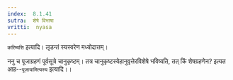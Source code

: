 ```yaml
---
index:  8.1.41
sutra:  शेषे विभाषा
vritti:  nyasa
---
```


`करिष्यसि` इत्यादि। लृडन्तं स्यस्वरेण मध्योदात्तम्।

ननु च पूजाग्रहणं पूर्वसूत्रे चानुकृष्टम्। तत्र चानुकृष्टस्येहानुवृत्तेरविशेषे भविष्यति, तत् किं शेषग्रहणेन? इत्यत आह--`पूजायामित्यस्य` इत्यादि।।

